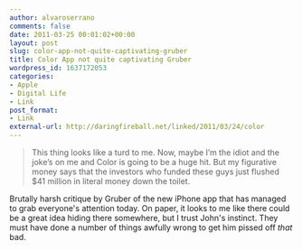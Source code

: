 ```yaml
---
author: alvaroserrano
comments: false
date: 2011-03-25 00:01:02+00:00
layout: post
slug: color-app-not-quite-captivating-gruber
title: Color App not quite captivating Gruber
wordpress_id: 1637172053
categories:
- Apple
- Digital Life
- Link
post_format:
- Link
external-url: http://daringfireball.net/linked/2011/03/24/color
---
```


<blockquote>This thing looks like a turd to me. Now, maybe I’m the idiot and the joke’s on me and Color is going to be a huge hit. But my figurative money says that the investors who funded these guys just flushed $41 million in literal money down the toilet.</blockquote>


Brutally harsh critique by Gruber of the new iPhone app that has managed to grab everyone's attention today. On paper, it looks to me like there could be a great idea hiding there somewhere, but I trust John's instinct. They must have done a number of things awfully wrong to get him pissed off _that_ bad.
